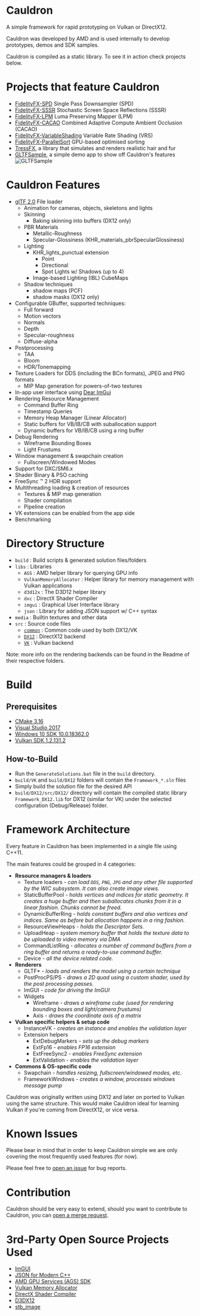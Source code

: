 # Cauldron

A simple framework for rapid prototyping on Vulkan or DirectX12.

Cauldron was developed by AMD and is used internally to develop prototypes, demos and SDK samples.

Cauldron is compiled as a static library. To see it in action check projects below.

# Projects that feature Cauldron

- [FidelityFX-SPD](https://github.com/GPUOpen-Effects/FidelityFX-SPD) Single Pass Downsampler (SPD)
- [FidelityFX-SSSR](https://github.com/GPUOpen-Effects/FidelityFX-SSSR) Stochastic Screen Space Reflections (SSSR)
- [FidelityFX-LPM](https://github.com/GPUOpen-Effects/FidelityFX-LPM) Luma Preserving Mapper (LPM)
- [FidelityFX-CACAO](https://github.com/GPUOpen-Effects/FidelityFX-CACAO) Combined Adaptive Compute Ambient Occlusion (CACAO)
- [FidelityFX-VariableShading](https://github.com/GPUOpen-Effects/FidelityFX-VariableShading) Variable Rate Shading (VRS)
- [FidelityFX-ParallelSort](https://github.com/GPUOpen-Effects/FidelityFX-ParallelSort) GPU-based optimised sorting
- [TressFX](https://github.com/GPUOpen-Effects/TressFX), a library that simulates and renders realistic hair and fur
- [GLTFSample](https://github.com/GPUOpen-LibrariesAndSDKs/gltfsample), a simple demo app to show off Cauldron's features
  ![GLTFSample](https://github.com/GPUOpen-LibrariesAndSDKs/gltfsample/raw/master/screenshot.png)

# Cauldron Features

- [glTF 2.0](https://github.com/KhronosGroup/glTF/tree/master/specification/2.0) File loader
  - Animation for cameras, objects, skeletons and lights
  - Skinning
    - Baking skinning into buffers (DX12 only)
  - PBR Materials 
    - Metallic-Roughness 
    - Specular-Glossiness (KHR_materials_pbrSpecularGlossiness)
  - Lighting 
      - KHR_lights_punctual extension
        - Point 
        - Directional
        - Spot Lights w/ Shadows (up to 4)
      - Image-based Lighting (IBL) CubeMaps
  - Shadow techniques
    - shadow maps (PCF)
    - shadow masks (DX12 only)
- Configurable GBuffer, supported techniques:
  - Full forward
  - Motion vectors
  - Normals
  - Depth
  - Specular-roughness
  - Diffuse-alpha
- Postprocessing
  - TAA
  - Bloom
  - HDR/Tonemapping
- Texture Loaders for DDS (including the BCn formats), JPEG and PNG formats
  - MIP Map generation for powers-of-two textures
- In-app user interface using [Dear ImGui](https://github.com/ocornut/imgui)
- Rendering Resource Management
  - Command Buffer Ring
  - Timestamp Queries
  - Memory Heap Manager (Linear Allocator)
  - Static buffers for VB/IB/CB with suballocation support
  - Dynamic buffers for VB/IB/CB using a ring buffer
- Debug Rendering
  - Wireframe Bounding Boxes
  - Light Frustums
- Window management & swapchain creation
  - Fullscreen/Windowed Modes
- Support for DXC/SM6.x 
- Shader Binary & PSO caching
- FreeSync :tm: 2 HDR support
- Multithreading loading & creation of resources
  - Textures & MIP map generation
  - Shader compilation
  - Pipeline creation
- VK extensions can be enabled from the app side
- Benchmarking 

# Directory Structure

- `build` : Build scripts & generated solution files/folders
- `libs` : Libraries
  - `AGS` : AMD helper library for querying GPU info
  - `VulkanMemoryAllocator` : Helper library for memory management with Vulkan applications
  - `d3d12x` : The D3D12 helper library
  - `dxc` : DirectX Shader Compiler 
  - `imgui` : Graphical User Interface library
  - `json` : Library for adding JSON support w/ C++ syntax
- `media` : Builtin textures and other data
- `src` : Source code files
  - [`common`](./src/common/) : Common code used by both DX12/VK
  - [`DX12`](./src/DX12/) : DirectX12 backend
  - [`VK`](./src/VK/) : Vulkan backend

Note: more info on the rendering backends can be found in the Readme of their respective folders.

# Build

## Prerequisites

- [CMake 3.16](https://cmake.org/download/)
- [Visual Studio 2017](https://visualstudio.microsoft.com/downloads/)
- [Windows 10 SDK 10.0.18362.0](https://developer.microsoft.com/en-us/windows/downloads/windows-10-sdk)
- [Vulkan SDK 1.2.131.2](https://www.lunarg.com/vulkan-sdk/)

## How-to-Build

- Run the `GenerateSolutions.bat` file in the `build` directory.
- `build/VK` and `build/DX12` folders will contain the `Framework_*.sln` files
- Simply build the solution file for the desired API
- `build/DX12/src/DX12/` directory will contain the compiled static library `Framework_DX12.lib` for DX12 (similar for VK) under the selected configuration (Debug/Release) folder.

# Framework Architecture

Every feature in Cauldron has been implemented in a single file using C++11.

The main features could be grouped in 4 categories:

- **Resource managers & loaders**
  - Texture loaders - *can load `DDS`, `PNG`, `JPG` and any other file supported by the WIC subsystem. It can also create image views.*
  - StaticBufferPool - *holds vertices and indices for static geometry. It creates a huge buffer and then suballocates chunks from it in a linear fashion. Chunks cannot be freed.*
  - DynamicBufferRing - *holds constant buffers and also vertices and indices. Same as before but allocation happens in a ring fashion.*
  - ResourceViewHeaps - *holds the Descriptor Sets.*  
  - UploadHeap - *system memory buffer that holds the texture data to be uploaded to video memory via DMA*
  - CommandListRing - *allocates a number of command buffers from a ring buffer and returns a ready-to-use command buffer.*
  - Device - *all the device related code.*
- **Renderers**
  - GLTF* - *loads and renders the model using a certain technique*
  - PostProcPS/PS - *draws a 2D quad using a custom shader, used by the post processing passes.*
  - ImGUI - *code for driving the ImGUI*
  - Widgets
    - Wireframe - *draws a wireframe cube (used for rendering bounding boxes and light/camera frustums)*
    - Axis - *draws the coordinate axis of a matrix*
- **Vulkan specific helpers & setup code**
  - InstanceVK - *creates an instance and enables the validation layer*
  - Extension helpers 
    - ExtDebugMarkers - *sets up the debug markers*
    - ExtFp16 - *enables FP16 extension*
    - ExtFreeSync2 - *enables FreeSync extension*
    - ExtValidation - *enables the validation layer*
- **Commons & OS-specific code**
  - Swapchain - *handles resizing, fullscreen/windowed modes, etc.*
  - FrameworkWindows - *creates a window, processes windows message pump*

Cauldron was originally written using DX12 and later on ported to Vulkan using the same structure. This would make Cauldron ideal for learning Vulkan if you're coming from DirectX12, or vice versa.

# Known Issues

Please bear in mind that in order to keep Cauldron simple we are only covering the most frequently used features (for now). 

Please feel free to [open an issue](TODO:LinkToGitHubRepoIssuesPage) for bug reports.

# Contribution

Cauldron should be very easy to extend, should you want to contribute to Cauldron, you can [open a merge request](TODO:LinkToGitHubRepoMergeRequestPage).

# 3rd-Party Open Source Projects Used

- [ImGUI](https://github.com/ocornut/imgui)
- [JSON for Modern C++](https://github.com/nlohmann/json)
- [AMD GPU Services (AGS) SDK](https://github.com/GPUOpen-LibrariesAndSDKs/AGS_SDK)
- [Vulkan Memory Allocator](https://github.com/GPUOpen-LibrariesAndSDKs/VulkanMemoryAllocator)
- [DirectX Shader Compiler](https://github.com/Microsoft/DirectXShaderCompiler)
- [D3DX12](https://github.com/microsoft/DirectX-Graphics-Samples/tree/master/Libraries/D3DX12)
- [stb_image](http://nothings.org/stb)
